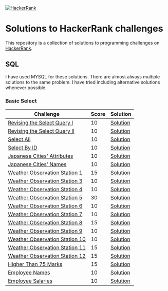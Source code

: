 [![HackerRank](https://www.hackerrank.com/wp-content/uploads/2018/08/hackerrank_logo.png)](https://www.hackerrank.com/lalwanijayesh)
# Solutions to HackerRank challenges
This repository is a collection of solutions to programming challenges on [HackerRank](https://www.hackerrank.com).

## SQL

I have used MYSQL for these solutions. There are almost always multiple solutions to the same problem. I have tried including alternative solutions whenever possible.

### Basic Select

Challenge | Score | Solution
-----------|-------|---------
[Revising the Select Query I](https://www.hackerrank.com/challenges/revising-the-select-query/problem) | 10 | [Solution](https://github.com/jayeshlalwani9294/hackerrank-solutions/blob/master/Basic%20Select/Revising%20the%20Select%20Query%20I.sql)
[Revising the Select Query II](https://www.hackerrank.com/challenges/revising-the-select-query-2/problem) | 10 | [Solution](https://github.com/jayeshlalwani9294/hackerrank-solutions/blob/master/Basic%20Select/Revising%20the%20Select%20Query%20II.sql)
[Select All](https://www.hackerrank.com/challenges/select-all-sql/problem) | 10 | [Solution](https://github.com/jayeshlalwani9294/hackerrank-solutions/blob/master/Basic%20Select/Select%20All.sql)
[Select By ID](https://www.hackerrank.com/challenges/select-by-id/problem) | 10 | [Solution](https://github.com/jayeshlalwani9294/hackerrank-solutions/blob/master/Basic%20Select/Select%20By%20ID.sql)
[Japanese Cities' Attributes](https://www.hackerrank.com/challenges/japanese-cities-attributes/problem) | 10 | [Solution](https://github.com/jayeshlalwani9294/hackerrank-solutions/blob/master/Basic%20Select/Japanese%20Cities'%20Attributes.sql)
[Japanese Cities' Names](https://www.hackerrank.com/challenges/japanese-cities-name/problem) | 10 | [Solution](https://github.com/jayeshlalwani9294/hackerrank-solutions/blob/master/Basic%20Select/Japanese%20Cities'%20Names.sql)
[Weather Observation Station 1](https://www.hackerrank.com/challenges/weather-observation-station-1/problem) | 15 | [Solution](https://github.com/jayeshlalwani9294/hackerrank-solutions/blob/master/Basic%20Select/Weather%20Observation%20Station%201.sql)
[Weather Observation Station 3](https://www.hackerrank.com/challenges/weather-observation-station-3/problem) | 10 | [Solution](https://github.com/jayeshlalwani9294/hackerrank-solutions/blob/master/Basic%20Select/Weather%20Observation%20Station%203.sql)
[Weather Observation Station 4](https://www.hackerrank.com/challenges/weather-observation-station-4/problem) | 10 | [Solution](https://github.com/jayeshlalwani9294/hackerrank-solutions/blob/master/Basic%20Select/Weather%20Observation%20Station%204.sql)
[Weather Observation Station 5](https://www.hackerrank.com/challenges/weather-observation-station-5/problem) | 30 | [Solution](https://github.com/jayeshlalwani9294/hackerrank-solutions/blob/master/Basic%20Select/Weather%20Observation%20Station%205.sql)
[Weather Observation Station 6](https://www.hackerrank.com/challenges/weather-observation-station-6/problem) | 10 | [Solution](https://github.com/jayeshlalwani9294/hackerrank-solutions/blob/master/Basic%20Select/Weather%20Observation%20Station%206.sql)
[Weather Observation Station 7](https://www.hackerrank.com/challenges/weather-observation-station-7/problem) | 10 | [Solution](https://github.com/jayeshlalwani9294/hackerrank-solutions/blob/master/Basic%20Select/Weather%20Observation%20Station%207.sql)
[Weather Observation Station 8](https://www.hackerrank.com/challenges/weather-observation-station-8/problem) | 15 | [Solution](https://github.com/jayeshlalwani9294/hackerrank-solutions/blob/master/Basic%20Select/Weather%20Observation%20Station%208.sql)
[Weather Observation Station 9](https://www.hackerrank.com/challenges/weather-observation-station-9/problem) | 10 | [Solution](https://github.com/jayeshlalwani9294/hackerrank-solutions/blob/master/Basic%20Select/Weather%20Observation%20Station%209.sql)
[Weather Observation Station 10](https://www.hackerrank.com/challenges/weather-observation-station-10/problem) | 10 | [Solution](https://github.com/jayeshlalwani9294/hackerrank-solutions/blob/master/Basic%20Select/Weather%20Observation%20Station%2010.sql)
[Weather Observation Station 11](https://www.hackerrank.com/challenges/weather-observation-station-11/problem) | 15 | [Solution](https://github.com/jayeshlalwani9294/hackerrank-solutions/blob/master/Basic%20Select/Weather%20Observation%20Station%2011.sql)
[Weather Observation Station 12](https://www.hackerrank.com/challenges/weather-observation-station-12/problem) | 15 | [Solution](https://github.com/jayeshlalwani9294/hackerrank-solutions/blob/master/Basic%20Select/Weather%20Observation%20Station%2012.sql)
[Higher Than 75 Marks](https://www.hackerrank.com/challenges/more-than-75-marks/problem) | 15 | [Solution](https://github.com/jayeshlalwani9294/hackerrank-solutions/blob/master/Basic%20Select/Higher%20Than%2075%20Marks.sql)
[Employee Names](https://www.hackerrank.com/challenges/name-of-employees/problem) | 10 | [Solution](https://github.com/jayeshlalwani9294/hackerrank-solutions/blob/master/Basic%20Select/Employee%20Names.sql)
[Employee Salaries](https://www.hackerrank.com/challenges/salary-of-employees/problem) | 10 | [Solution](https://github.com/jayeshlalwani9294/hackerrank-solutions/blob/master/Basic%20Select/Employee%20Salaries.sql)
